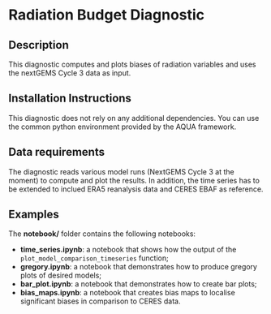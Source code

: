 # Radiation Budget Diagnostic

## Description

This diagnostic computes and plots biases of radiation variables and uses the nextGEMS Cycle 3 data as input.

## Installation Instructions

This diagnostic does not rely on any additional dependencies. You can use the
common python environment provided by the AQUA framework.

## Data requirements

The diagnostic reads various model runs (NextGEMS Cycle 3 at the moment) to
compute and plot the results. In addition, the time series has to be
extended to inclued ERA5 reanalysis data and CERES EBAF as reference.

## Examples

The **notebook/** folder contains the following notebooks:

- **time_series.ipynb**: a notebook that shows how the output of the `plot_model_comparison_timeseries` function;
- **gregory.ipynb**: a notebook that demonstrates how to produce gregory plots of desired models;
- **bar_plot.ipynb**: a notebook that demonstrates how to create bar plots;
- **bias_maps.ipynb**: a notebook that creates bias maps to localise significant biases in comparison to CERES data. 